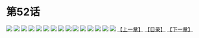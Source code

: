 # 第52话
![](https://s1.baozimh.com/scomic/yuekanshaonuyeqijun-chunquan/0/56-okzr/1.jpg)
![](https://s1.baozimh.com/scomic/yuekanshaonuyeqijun-chunquan/0/56-okzr/2.jpg)
![](https://s1.baozimh.com/scomic/yuekanshaonuyeqijun-chunquan/0/56-okzr/3.jpg)
![](https://s1.baozimh.com/scomic/yuekanshaonuyeqijun-chunquan/0/56-okzr/4.jpg)
![](https://s1.baozimh.com/scomic/yuekanshaonuyeqijun-chunquan/0/56-okzr/5.jpg)
![](https://s1.baozimh.com/scomic/yuekanshaonuyeqijun-chunquan/0/56-okzr/6.jpg)
![](https://s1.baozimh.com/scomic/yuekanshaonuyeqijun-chunquan/0/56-okzr/7.jpg)
![](https://s1.baozimh.com/scomic/yuekanshaonuyeqijun-chunquan/0/56-okzr/8.jpg)
![](https://s1.baozimh.com/scomic/yuekanshaonuyeqijun-chunquan/0/56-okzr/9.jpg)
![](https://s1.baozimh.com/scomic/yuekanshaonuyeqijun-chunquan/0/56-okzr/10.jpg)
![](https://s1.baozimh.com/scomic/yuekanshaonuyeqijun-chunquan/0/56-okzr/11.jpg)
![](https://s1.baozimh.com/scomic/yuekanshaonuyeqijun-chunquan/0/56-okzr/12.jpg)
![](https://s1.baozimh.com/scomic/yuekanshaonuyeqijun-chunquan/0/56-okzr/13.jpg)
![](https://s1.baozimh.com/scomic/yuekanshaonuyeqijun-chunquan/0/56-okzr/14.jpg)
![](https://s1.baozimh.com/scomic/yuekanshaonuyeqijun-chunquan/0/56-okzr/15.jpg)
[【上一章】](./56.md)
[【目录】](./README.md)
[【下一章】](./58.md)

